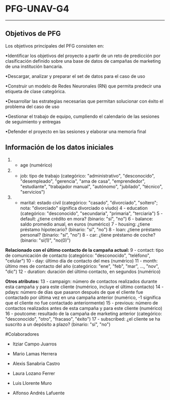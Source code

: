 # PFG-UNAV-G4
---
## Objetivos de PFG
Los objetivos principales del PFG consisten en:

•Identificar los objetivos del proyecto a partir de un reto de predicción por clasificación definido sobre una base de datos de campañas de marketing de una institución bancaria.

•Descargar, analizar y preparar el set de datos para el caso de uso

•Construir un modelo de Redes Neuronales (RN) que permita predecir una etiqueta de clase categórica.

•Desarrollar las estrategias necesarias que permitan solucionar con éxito el problema del caso de uso

•Gestionar el trabajo de equipo, cumpliendo el calendario de las sesiones de seguimiento y entregas

•Defender el proyecto en las sesiones y elaborar una memoria final

## Información de los datos iniciales

1. - age (numérico)
2. - job: tipo de trabajo (categórico: "administrativo", "desconocido", "desempleado", "gerencia", "ama de casa", "emprendedor", "estudiante", "trabajador manual", "autónomo", "jubilado", "técnico", "servicios")
3. - marital: estado civil (categórico: "casado", "divorciado", "soltero"; nota: "divorciado" significa divorciado o viudo)
4 - education (categórico: "desconocido", "secundaria", "primaria", "terciaria")
5 - default: ¿tiene crédito en mora? (binario: "sí", "no")
6 - balance: saldo promedio anual, en euros (numérico)
7 - housing: ¿tiene préstamo hipotecario? (binario: "sí", "no")
8 - loan: ¿tiene préstamo personal? (binario: "sí", "no")
8 - car: ¿tiene préstamo de coche? (binario: "sí(1)", "no(0)")

**Relacionado con el último contacto de la campaña actual:**
9 - contact: tipo de comunicación de contacto (categórico: "desconocido", "teléfono", "celular")
10 - day: último día de contacto del mes (numérico)
11 - month: último mes de contacto del año (categórico: "ene", "feb", "mar", ..., "nov", "dic")
12 - duration: duración del último contacto, en segundos (numérico)

**Otros atributos:**
13 - campaign: número de contactos realizados durante esta campaña y para este cliente (numérico, incluye el último contacto)
14 - pdays: número de días que pasaron después de que el cliente fue contactado por última vez en una campaña anterior (numérico, -1 significa que el cliente no fue contactado anteriormente)
15 - previous: número de contactos realizados antes de esta campaña y para este cliente (numérico)
16 - poutcome: resultado de la campaña de marketing anterior (categórico: "desconocido", "otro", "fracaso", "éxito")
17 - subscribed: ¿el cliente se ha suscrito a un depósito a plazo? (binario: "sí", "no")

#Colaboradores
- Itziar Campo Juarros

- Mario Lamas Herrera

- Alexis Sanabria Castro

- Laura Lozano Ferrer

- Luis Llorente Muro

- Alfonso Andrés Lafuente

